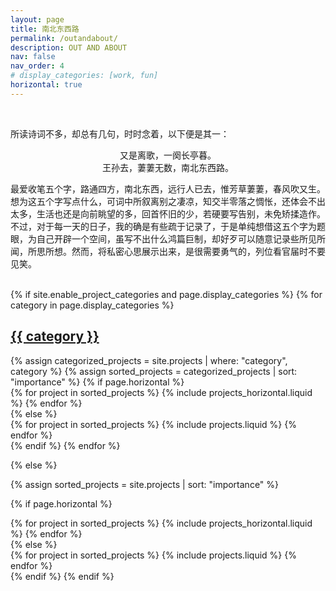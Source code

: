 ```yaml
---
layout: page
title: 南北东西路
permalink: /outandabout/
description: OUT AND ABOUT
nav: false
nav_order: 4
# display_categories: [work, fun]
horizontal: true
---
```


<br/>

<p align="justify">
所读诗词不多，却总有几句，时时念着，以下便是其一：
</p>

<p style="text-align: center;">
又是离歌，一阕长亭暮。<br/>
王孙去，萋萋无数，南北东西路。
</p>

<p align="justify">
最爱收笔五个字，路通四方，南北东西，远行人已去，惟芳草萋萋，春风吹又生。想为这五个字写点什么，可词中所叙离别之凄凉，知交半零落之惆怅，还体会不出太多，生活也还是向前眺望的多，回首怀旧的少，若硬要写告别，未免矫揉造作。不过，对于每一天的日子，我的确是有些疏于记录了，于是单纯想借这五个字为题眼，为自己开辟一个空间，虽写不出什么鸿篇巨制，却好歹可以随意记录些所见所闻，所思所想。然而，将私密心思展示出来，是很需要勇气的，列位看官届时不要见笑。
</p>

<br/>

<!-- pages/projects.md -->
<div class="projects">
{% if site.enable_project_categories and page.display_categories %}
  <!-- Display categorized projects -->
  {% for category in page.display_categories %}
  <a id="{{ category }}" href=".#{{ category }}">
    <h2 class="category">{{ category }}</h2>
  </a>
  {% assign categorized_projects = site.projects | where: "category", category %}
  {% assign sorted_projects = categorized_projects | sort: "importance" %}
  <!-- Generate cards for each project -->
  {% if page.horizontal %}
  <div class="container">
    <div class="row row-cols-1 row-cols-md-2">
    {% for project in sorted_projects %}
      {% include projects_horizontal.liquid %}
    {% endfor %}
    </div>
  </div>
  {% else %}
  <div class="row row-cols-1 row-cols-md-3">
    {% for project in sorted_projects %}
      {% include projects.liquid %}
    {% endfor %}
  </div>
  {% endif %}
  {% endfor %}

{% else %}

<!-- Display projects without categories -->

{% assign sorted_projects = site.projects | sort: "importance" %}

  <!-- Generate cards for each project -->

{% if page.horizontal %}

  <div class="container">
    <div class="row row-cols-1 row-cols-md-2">
    {% for project in sorted_projects %}
      {% include projects_horizontal.liquid %}
    {% endfor %}
    </div>
  </div>
  {% else %}
  <div class="row row-cols-1 row-cols-md-3">
    {% for project in sorted_projects %}
      {% include projects.liquid %}
    {% endfor %}
  </div>
  {% endif %}
{% endif %}
</div>
